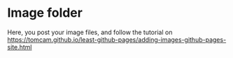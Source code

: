 # Image folder
Here, you post your image files, and follow the tutorial on https://tomcam.github.io/least-github-pages/adding-images-github-pages-site.html
